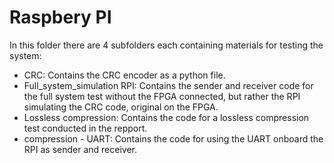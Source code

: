 # Raspbery PI 
In this folder there are 4 subfolders each containing materials for testing the system:
- CRC: Contains the CRC encoder as a python file.
- Full_system_simulation RPI: Contains the sender and receiver code for the full system test without the FPGA connected, but rather the RPI simulating the CRC code, original on the FPGA.
- Lossless compression: Contains the code for a lossless compression test conducted in the repport.
- compression - UART: Contains the code for using the UART onboard the RPI as sender and receiver.
